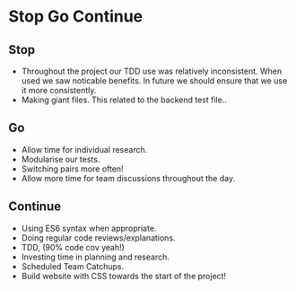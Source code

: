 # Stop Go Continue

## Stop
- Throughout the project our TDD use was relatively inconsistent. When used we saw noticable benefits. In future we should ensure that we use it more consistently.
- Making giant files. This related to the backend test file..

## Go
- Allow time for individual research.
- Modularise our tests.
- Switching pairs more often!
- Allow more time for team discussions throughout the day.

## Continue
- Using ES6 syntax when appropriate.
- Doing regular code reviews/explanations.
- TDD, (90% code cov yeah!)
- Investing time in planning and research.
- Scheduled Team Catchups.
- Build website with CSS towards the start of the project!
